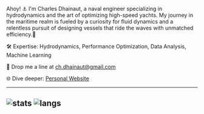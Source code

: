 Ahoy! ⚓ I'm Charles Dhainaut, a naval engineer specializing in hydrodynamics and the art of optimizing high-speed yachts. My journey in the maritime realm is fueled by a curiosity for fluid dynamics and a relentless pursuit of designing vessels that ride the waves with unmatched efficiency.🌊

🛠️ Expertise: Hydrodynamics, Performance Optimization, Data Analysis, Machine Learning

📧 Drop me a line at [ch.dhainaut@gmail.com](mailto:ch.dhainaut@gmail.com)

🌐 Dive deeper: [Personal Website](https://cdhainaut.github.io)

-----
![stats](https://github-readme-stats.vercel.app/api?username=cdhainaut&show_icons=true&count_private=true)
![langs](https://github-readme-stats.vercel.app/api/top-langs/?username=cdhainaut&hide=HTML,CSS,SCSS,jupyter%20notebook,g-code&layout=compact)
-----
